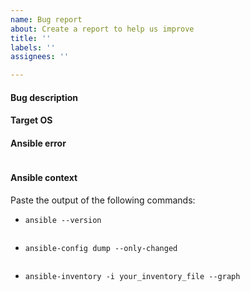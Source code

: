 ```yaml
---
name: Bug report
about: Create a report to help us improve
title: ''
labels: ''
assignees: ''

---
```


#### Bug description

<!--
A clear and concise description of the problem you are facing and what you expected to happen instead.
-->

#### Target OS

<!--
The operating system against playbook is running
-->

#### Ansible error

<!--
Copy and paste the Ansible error message while running this playbook (inside below code fences)
-->

```shell

```

#### Ansible context

Paste the output of the following commands:

* `ansible --version`

```shell

```

* `ansible-config dump --only-changed`

```shell

```

* `ansible-inventory -i your_inventory_file --graph`

```shell

```
